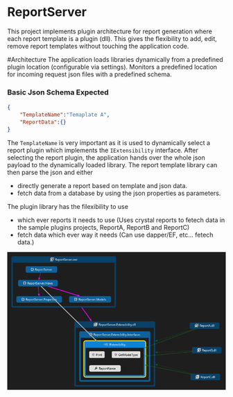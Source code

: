 # ReportServer
This project implements plugin architecture for report generation where each report template is a plugin (dll). This gives the flexibility to add, edit, remove report templates without touching the application code.

#Architecture
The application loads libraries dynamically from a predefined plugin location (configurable via settings). Monitors a predefined location for incoming request json files with a predefined schema. 
### Basic Json Schema Expected
```json
{
    "TemplateName":"Temaplate A",
    "ReportData":{}
}
```
The `TemplateName` is very important as it is used to dynamically select a report plugin which implements the `IExtensibility` interface. After selecting the report plugin, the application hands over the whole json payload to the dynamically loaded library. The report template library can then parse the json and either
 - directly generate a report based on template and json data.
 - fetch data from a database by using the json properties as parameters.

The plugin library has the filexibility to use 
- which ever reports it needs to use (Uses crystal reports to fetech data in the sample plugins projects, ReportA, ReportB and ReportC)
- fetch data which ever way it needs (Can use dapper/EF, etc... fetech data.)

![Report Server Architecture code map image](https://github.com/SwatInc/ReportServer/blob/master/ReportServerArchitecture.png)
